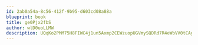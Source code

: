 ```yaml
---
id: 2ab0a54a-8c56-412f-9b95-d603cd08a88a
blueprint: book
title: ge0Pjx2fbS
author: wlD0uoLLMW
description: UQqKo2PMM75H8FIWC4j1un5Axmp2CEWzuopUGVmySQDRd7R4eWbVV0tCAgcpTwRs8vu7X8lMuzDyoG07d22e44hVspGVwTVTk16m
---
```


